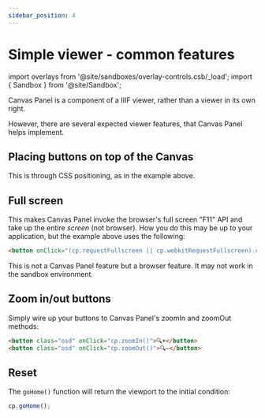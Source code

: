 ```yaml
---
sidebar_position: 4
---
```


# Simple viewer - common features

import overlays from '@site/sandboxes/overlay-controls.csb/_load';
import { Sandbox } from '@site/Sandbox';

Canvas Panel is a component of a IIIF viewer, rather than a viewer in its own right.

However, there are several expected viewer features, that Canvas Panel helps implement. 

<Sandbox stacked project={overlays} />

## Placing buttons on top of the Canvas

This is through CSS positioning, as in the example above.

## Full screen

This makes Canvas Panel invoke the browser's full screen "F11" API and take up the entire _screen_ (not browser). How you do this may be up to your application, but the example above uses the following:

```html
<button onClick="(cp.requestFullscreen || cp.webkitRequestFullscreen).call(cp)" />
```

This is not a Canvas Panel feature but a browser feature. It may not work in the sandbox environment.

## Zoom in/out buttons

Simply wire up your buttons to Canvas Panel's zoomIn and zoomOut methods:

```html
<button class="osd" onClick="cp.zoomIn()">🔍+</button>
<button class="osd" onClick="cp.zoomOut()">🔍–</button>
```

## Reset

The `goHome()` function will return the viewport to the initial condition:

```js
cp.goHome();
```


